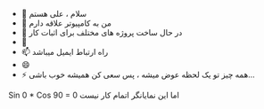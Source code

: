 - 👋 سلام ، علی هستم
- 👀 من به کامپیوتر علاقه دارم
- 🌱 در حال ساخت پروژه های مختلف برای اثبات کار
- 💞️
- 📫 راه ارتباط ایمیل میباشد
- 😄 
- ⚡ همه چیز تو یک لحظه عوض میشه ، پس سعی کن همیشه خوب باشی...

Sin 0 * Cos 90 = 0  اما این نمایانگر اتمام کار نیست
